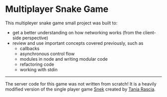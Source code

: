 # Multiplayer Snake Game

This multipleyer snake game small project was built to:
* get a better understanding on how networking works (from the client-side perspective)
* review and use important concepts covered previously, such as
  * callbacks
  * asynchronous control flow
  * modules in node and writing modular code
  * refactoring code
  * working with stdin

___
The server code for this game was not written from scratch! It is a heavily modified version of the single player game [Snek](https://github.com/taniarascia/snek) created by [Tania Rascia](https://github.com/taniarascia).